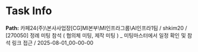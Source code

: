 # Task Info

**Path:** 카페24(주)\본사사업장\[CG]MI본부\MI인프라그룹\AI인프라1팀 / shkim20 / [270050] 정례 미팅 참석 ( 협의체 미팅, 제작 미팅 ) _ 미팅마스터에서 일정 확인 및 참석 링크 접근 / 2025-08-01_00-00-00

